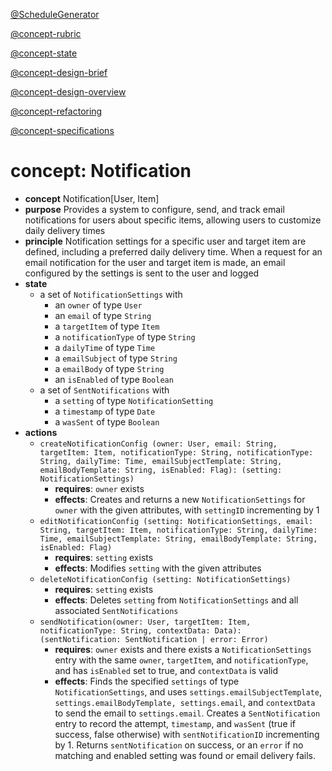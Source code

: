 [@ScheduleGenerator](../ScheduleGenerator/ScheduleGenerator.md)

[@concept-rubric](../../background/detailed/concept-rubric.md)

[@concept-state](../../background/detailed/concept-state.md)

[@concept-design-brief](../../background/concept-design-brief.md)

[@concept-design-overview](../../background/concept-design-overview.md)

[@concept-refactoring](../../background/concept-refactoring.md)

[@concept-specifications](../../background/concept-specifications.md)

# concept: Notification

* **concept** Notification\[User, Item]
* **purpose** Provides a system to configure, send, and track email notifications for users about specific items, allowing users to customize daily delivery times
* **principle** Notification settings for a specific user and target item are defined, including a preferred daily delivery time. When a request for an email notification for the user and target item is made, an email configured by the settings is sent to the user and logged
* **state**
    *   a set of `NotificationSettings` with
        * an `owner` of type `User`
        * an `email` of type `String`
        * a `targetItem` of type `Item`
        * a `notificationType` of type `String`
        * a `dailyTime` of type `Time`
        * a `emailSubject` of type `String`
        * a `emailBody` of type `String`
        * an `isEnabled` of type `Boolean`
    *   a set of `SentNotifications` with
        * a `setting` of type `NotificationSetting`
        * a `timestamp` of type `Date`
        * a `wasSent` of type `Boolean`
* **actions**
    * `createNotificationConfig (owner: User, email: String, targetItem: Item, notificationType: String, notificationType: String, dailyTime: Time, emailSubjectTemplate: String, emailBodyTemplate: String, isEnabled: Flag): (setting: NotificationSettings)`
        * **requires**: `owner` exists
        * **effects**: Creates and returns a new `NotificationSettings` for `owner` with the given attributes, with `settingID` incrementing by 1
    * `editNotificationConfig (setting: NotificationSettings, email: String, targetItem: Item, notificationType: String, dailyTime: Time, emailSubjectTemplate: String, emailBodyTemplate: String, isEnabled: Flag)`
        * **requires**: `setting` exists
        * **effects**: Modifies `setting` with the given attributes
    * `deleteNotificationConfig (setting: NotificationSettings)`
        * **requires**: `setting` exists
        * **effects**: Deletes `setting` from `NotificationSettings` and all associated `SentNotifications`
    * `sendNotification(owner: User, targetItem: Item, notificationType: String, contextData: Data): (sentNotification: SentNotification | error: Error)`
        * **requires**: `owner` exists and there exists a `NotificationSettings` entry with the same `owner`, `targetItem`, and `notificationType`, and has `isEnabled` set to true, and `contextData` is valid
        * **effects**: Finds the specified `settings` of type `NotificationSettings`, and uses `settings.emailSubjectTemplate`, `settings.emailBodyTemplate, settings.email`, and `contextData` to send the email to `settings.email`. Creates a `SentNotification` entry to record the attempt, `timestamp`, and `wasSent` (true if success, false otherwise) with `sentNotificationID` incrementing by 1. Returns `sentNotification` on success, or an `error` if no matching and enabled setting was found or email delivery fails.